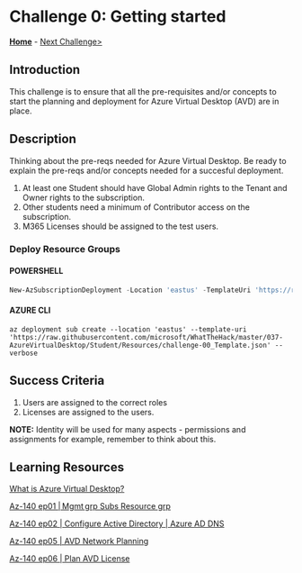 # Challenge 0: Getting started

**[Home](../README.md)** - [Next Challenge>](./01-Plan-AVD-Architecture.md)

## Introduction

This challenge is to ensure that all the pre-requisites and/or concepts to start the planning and deployment for Azure Virtual Desktop (AVD) are in place.

## Description

Thinking about the pre-reqs needed for Azure Virtual Desktop. Be ready to explain the pre-reqs and/or concepts needed for a succesful deployment.

1. At least one Student should have Global Admin rights to the Tenant and Owner rights to the subscription.
1. Other students need a minimum of Contributor access on the subscription.
1. M365 Licenses should be assigned to the test users.

### Deploy Resource Groups

#### POWERSHELL

```powershell
New-AzSubscriptionDeployment -Location 'eastus' -TemplateUri 'https://raw.githubusercontent.com/microsoft/WhatTheHack/master/037-AzureVirtualDesktop/Student/Resources/challenge-00_Template.json' -Verbose
```

#### AZURE CLI

```shell
az deployment sub create --location 'eastus' --template-uri 'https://raw.githubusercontent.com/microsoft/WhatTheHack/master/037-AzureVirtualDesktop/Student/Resources/challenge-00_Template.json' --verbose
```

## Success Criteria

1. Users are assigned to the correct roles
1. Licenses are assigned to the users.

**NOTE:** Identity will be used for many aspects - permissions and assignments for example, remember to think about this.

## Learning Resources

[What is Azure Virtual Desktop?](https://docs.microsoft.com/en-us/azure/virtual-desktop/overview)

[Az-140 ep01 | Mgmt grp Subs Resource grp](https://www.youtube.com/watch?v=EG_Zqdm7OQ0&list=PL-V4YVm6AmwW1DBM25pwWYd1Lxs84ILZT&index=3)

[Az-140 ep02 | Configure Active Directory | Azure AD DNS](https://www.youtube.com/watch?v=kfOYWFpoglQ&list=PL-V4YVm6AmwW1DBM25pwWYd1Lxs84ILZT&index=4)

[Az-140 ep05 | AVD Network Planning](https://www.youtube.com/watch?v=O3AaPTWzpi4&list=PL-V4YVm6AmwW1DBM25pwWYd1Lxs84ILZT&index=6)

[Az-140 ep06 | Plan AVD License](https://www.youtube.com/watch?v=oV3-w88lIu4&list=PL-V4YVm6AmwW1DBM25pwWYd1Lxs84ILZT&index=7)
